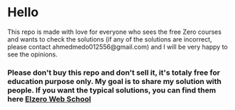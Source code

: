 <h1>Hello</h1>
<p>This repo is made with love for everyone who sees the free Zero courses and wants to check the solutions (if any of the solutions are incorrect, please contact ahmedmedo012556@gmail.com) and I will be very happy to see the opinions.</p>
<h3>
  Please don't buy this repo and don't sell it, it's totaly free for education purpose only.
  My goal is to share my solution with people. If you want the typical solutions, you can find them here <a href = "https://elzero.org/join/">Elzero Web School</a>
</h3>
